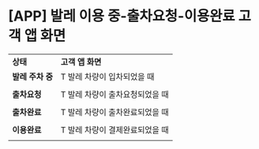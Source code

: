 # [APP] 발레 이용 중-출차요청-이용완료 고객 앱 화면

|  |  |
| --- | --- |
| **상태** | **고객 앱 화면** |
| **발레 주차 중** | T 발레 차량이 입차되었을 때 |
|  |
| **출차요청** | T 발레 차량이 출차요청되었을 때 |
|  |
| **출차완료** | T 발레 차량이 출차완료되었을 때 |
|  |
| **이용완료** | T 발레 차량이 결제완료되었을 때 |
|  |